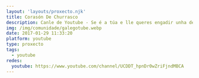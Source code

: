 ```yaml
---
layout: 'layouts/proxecto.njk'
title: Corasón De Churrasco
description: Canle de Youtube - Se é a túa e lle queres engadir unha descripción e etiquetas, ponte en contacto con nós.
img: /img/comunidade/galegotube.webp
date: 2017-01-29 11:33:20
platform: youtube
type: proxecto
tags:
  - youtube
redes:
  youtube: https://www.youtube.com/channel/UCDDT_hpnDr0wZriFjndMBCA
---
```


